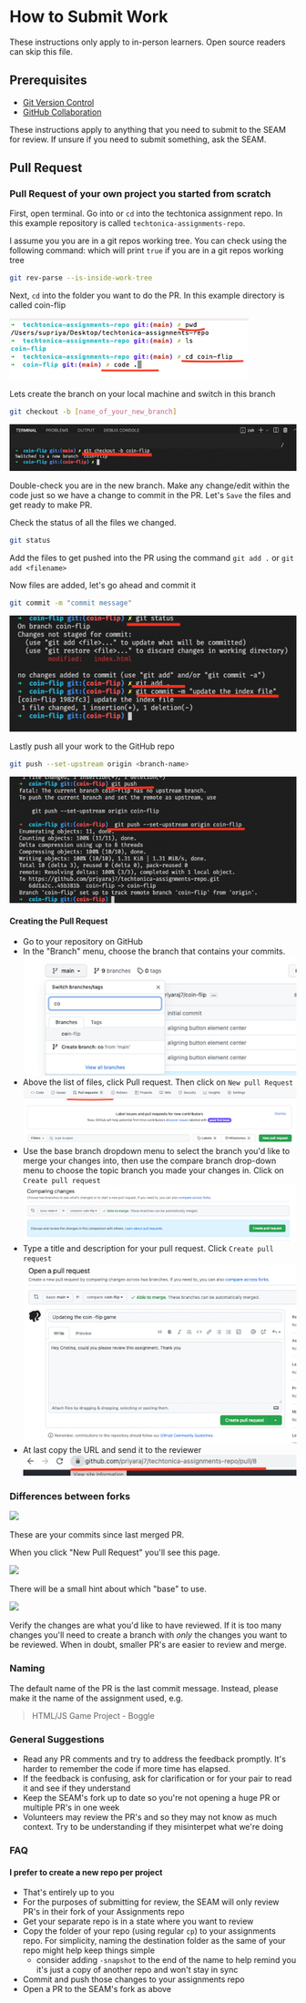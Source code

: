 # How to Submit Work

These instructions only apply to in-person learners. Open source readers can skip this file.

## Prerequisites

- [Git Version Control](/git-version-control/git-version-control.md)
- [GitHub Collaboration](/github-collaboration/github-collaboration.md)

These instructions apply to anything that you need to submit to the SEAM for review. If unsure if you need to submit something, ask the SEAM.

## Pull Request

### Pull Request of your own project you started from scratch

First, open terminal. Go into or `cd` into the techtonica assignment repo. In this example repository is called `techtonica-assignments-repo`.

I assume you you are in a git repos working tree. You can check using the following command: which will print `true` if you are in a git repos working tree

```bash
git rev-parse --is-inside-work-tree
```

Next, `cd` into the folder you want to do the PR. In this example directory is called coin-flip

![](pr-screenshot/pr1.png)

Lets create the branch on your local machine and switch in this branch

```bash
git checkout -b [name_of_your_new_branch]
```

![](pr-screenshot/pr2-branch.png)

Double-check you are in the new branch. Make any change/edit within the code just so we have a change to commit in the PR. Let's `Save` the files and get ready to make PR.

Check the status of all the files we changed.

```bash
git status
```

Add the files to get pushed into the PR using the command `git add .` or `git add <filename>`

Now files are added, let's go ahead and commit it

```bash
git commit -m "commit message"
```

![](pr-screenshot/pr3-commit.png)

Lastly push all your work to the GitHub repo

```bash
git push --set-upstream origin <branch-name>
```

![](pr-screenshot/pr4-push.png)

#### Creating the Pull Request

- Go to your repository on GitHub
- In the "Branch" menu, choose the branch that contains your commits.
  ![](pr-screenshot/pr5.png)
- Above the list of files, click Pull request. Then click on `New pull Request`
  ![](pr-screenshot/pr6.png)
- Use the base branch dropdown menu to select the branch you'd like to merge your changes into, then use the compare branch drop-down menu to choose the topic branch you made your changes in. Click on `Create pull request`
  ![](pr-screenshot/pr7.png)
- Type a title and description for your pull request. Click `Create pull request`
  ![](pr-screenshot/pr8.png)
- At last copy the URL and send it to the reviewer  
  ![](pr-screenshot/pr-url.png)

### Differences between forks

![](./pr-example-1.png)

These are your commits since last merged PR.

When you click "New Pull Request" you'll see this page.

![](./pr-example-2.png)

There will be a small hint about which "base" to use.

![](./pr-example-3.png)

Verify the changes are what you'd like to have reviewed. If it is too many changes you'll need to create a branch with _only_ the changes you want to be reviewed. When in doubt, smaller PR's are easier to review and merge.

### Naming

The default name of the PR is the last commit message. Instead, please make it the name of the assignment used, e.g.

> HTML/JS Game Project - Boggle

### General Suggestions

- Read any PR comments and try to address the feedback promptly. It's harder to remember the code if more time has elapsed.
- If the feedback is confusing, ask for clarification or for your pair to read it and see if they understand
- Keep the SEAM's fork up to date so you're not opening a huge PR or multiple PR's in one week
- Volunteers may review the PR's and so they may not know as much context. Try to be understanding if they misinterpet what we're doing

### FAQ

#### I prefer to create a new repo per project

- That's entirely up to you
- For the purposes of submitting for review, the SEAM will only review PR's in their fork of your Assignments repo
- Get your separate repo is in a state where you want to review
- Copy the folder of your repo (using regular `cp`) to your assignments repo. For simplicity, naming the destination folder as the same of your repo might help keep things simple
  - consider adding `-snapshot` to the end of the name to help remind you it's just a copy of another repo and won't stay in sync
- Commit and push those changes to your assignments repo
- Open a PR to the SEAM's fork as above
